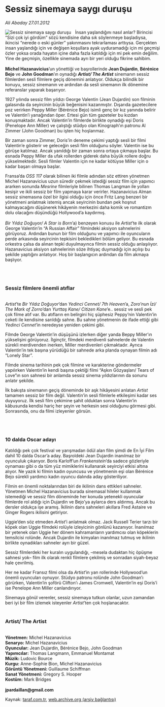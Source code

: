 # Sessiz sinemaya saygı duruşu

*Ali Abaday 27.01.2012*

<div class="yazi"><img align="left" alt="Sessiz sinemaya saygı duruşu" border="0" src="http://www.taraf.com.tr/fotoraflar/makaleler/sessiz-sinemaya-saygi-durusu_9901_orijinal.jpg" style="border-right-width:10px; border-color:#FFFFFF"/><p>İnsan yaşlandığını nasıl anlar? Birincisi “Sizi çok iyi gördüm” sözü kendisine daha sık söylenmeye başladıysa, ikincisi “nerede o eski günler” yakınmasını tekrarlaması arttıysa. Gerçekten insan yaşlandığı için ve değişen koşullara ayak uyduramadığı için mi geçmişi özler yoksa orada hayatın içine daha fazla katıldığı için mi pek emin değilim. Yine de geçmişin, özellikle sinemada ayrı bir yeri olduğu fikrine sahibim.<br/><br/><b>Michel Hazanavicius</b>’un yönettiği ve başrollerinde <b>Jean Dujardin</b>, <b>Bérénice Bejo</b> ve <b>John Goodman</b>’ın oynadığı <b><i>Artist/ The Artist</i></b> sinemanın sessiz filmlerden sesli filmlere geçiş dönemini anlatıyor. Oldukça bilindik bir konuyu, sessiz sinemanın ve ardından da sesli sinemanın ilk dönemine referanslar yaparak başarıyor.</p>
<p>1927 yılında sessiz film yıldızı George Valentin (Jean Dujardin) son filminin galasında da seyircinin büyük beğenisini kazanmıştır. Dışarıda gazetecilere poz verirken Peppy Miller (Bérénice Bejo) isimli genç bir kız yanında belirir ve Valentin’i yanağından öper. Ertesi gün tüm gazeteler bu kızdan konuşmaktadır. Ancak Valentin’in filmlerde birlikte oynadığı eşi Doris (Penelope Ann Miller) ve çalıştığı stüdyo olan Kinograph’ın patronu Al Zimmer (John Goodman) bu işten hiç hoşlanmaz.</p>
<p>Bir zaman sonra Zimmer, Doris’in deneme çekimi yaptığı sesli bir filmi Valentin’e gösterir ve geleceğin sesli film olduğunu söyler. Valentin ise bu görüşe katılmaz. Ancak yanıldığı bir zaman sonra ortaya çıkmaya başlar. Bu esnada Peppy Miller da ufak rollerden giderek daha büyük rollere doğru yükselmektedir. Sesli filmler Valentin için ne kadar kötüyse Miller için o kadar başarı olmaya başlar.</p>
<p>Fransa’da <i>OSS 117</i> olarak bilinen iki filmle adından söz ettiren yönetmen Michel Hazanavicius uzun süredir çekmek istediği sessiz film için yapımcı ararken sonunda <i>Mesrine</i> filmleriyle bilinen Thomas Langman ile yolları kesişir ve ikili sessiz bir film yapmaya karar verirler. Hazanavicius Alman sessiz sinemasına özel bir ilgisi olduğu için önce Fritz Lang benzeri bir yönetmeni anlatmak istemiş ancak seyircinin bundan pek hoşnut kalmayacağını düşünerek hikâyenin merkezini daha komik ve romantizm dolu olacağını düşündüğü Hollywood’a kaydırmış.<br/><br/><i>Bir Yıldız Doğuyor/ A Star is Born</i>’a) benzeyen konusu ile <i>Artist</i>’te ilk olarak George Valentin’in “A Russian Affair” filmindeki aksiyon sahnelerini görüyoruz. Ardından bunun bir film olduğunu ve yapımcı ile oyuncuların perde arkasında seyircinin tepkisini bekledikleri bölüm geliyor. Bu esnada orkestra çalsa da alınan tepki duyulmayınca filmin sessiz olduğu anlaşılıyor. Hazanavicius aksiyon sahnelerinin söze ihtiyaç duymadığı için açılışı bu şekilde yaptığını anlatıyor. Hoş bir başlangıcın ardından da film akmaya başlıyor.</p>
<p><b> </b></p>
<h3><br/>Sessiz filmlere önemli atıflar</h3>
<p><i><br/>Artist</i>’te <i>Bir Yıldız Doğuyor</i>’dan <i>Yedinci Cennet/ 7th Heaven</i>’a, <i>Zoro’nun İzi/ The Mark of Zorro</i>’dan <i>Yurttaş Kane/ Citizen Kane</i>’e.. sessiz ve sesli pek çok filme atıf var. Bu atıfların en belirgini hiç şüphesiz Peppy’nin Valentin’in ceketi ile kendisine sarıldığı sahne. Bu sahne yönetmenin de ifade ettiği gibi <i>Yedinci Cennet</i>’in neredeyse yeniden çekimi gibi.</p>
<p>Filmde George Valentin’in düşüşünü izlerken diğer yanda Beppy Miller’ın yükselişini görüyoruz. İlginçtir, filmdeki merdivenli sahnelerde de Valentin sürekli merdivenden inerken, Miller merdivenleri çıkmaktadır. Ayrıca Valentin’in tek başına yürüdüğü bir sahnede arka planda oynayan filmin adı “Lonely Star”. </p>
<p>Filmde sinema tarihinin pek çok filmine ve karakterine göndermeler yapılırken Valentin’in kendi başına çektiği filmi “Aşkın Gözyaşları/<i> </i>Tears of Love”ın son sahnesi bir anlamda sessiz sinema yıldızlarının da sonunu anlatır şekilde.</p>
<p>İlk bakışta sinemanın geçiş döneminde bir aşk hikâyesini anlatan <i>Artist</i> tamamen sessiz bir film değil. Valentin’in sesli filmlerle etkileşimi kadar ses duyuyoruz. İlk sesli film çekimine şahit olduktan sonra Valentin’in kâbusunda kendisi hariç her şeyin ve herkesin sesi olduğunu görmesi gibi. Sonrasında, onu da filmi izleyenler görsün.</p>
<p><b> </b></p>
<h3><br/>10 dalda Oscar adayı</h3>
<p>Katıldığı pek çok festival ve yarışmadan ödül alan film şimdi de En İyi Film dahil 10 dalda Oscar’a aday. Başroldeki Jean Dujardin inanılmaz bir oyunculuk çıkarıyor. Boris Karloff’un <i>Frankenstein</i>’da sadece gözleriyle oynaması gibi o da tüm yüz mimiklerini kullanarak seyirciyi etkisi altına alıyor. Ne yazık ki filmin kadın oyuncusu ve yönetmenin eşi olan Bérénice Bejo sürekli yardımcı kadın oyuncu dalında aday gösteriliyor.</p>
<p>Filmin en önemli noktalarından biri de ikilinin dans ettikleri sahneler. Yönetmen Michel Hazanavicius burada sinemasal hileler kullanmak istemediği ve sessiz film döneminde her konuda yetenekli oyuncular filmlerde rol aldığı için Dujardin ve Bejo’ya aylarca ders aldırmış. Ancak bu dersler oldukça işe aramış. İkilinin dans sahneleri akıllara Fred Astaire ve Ginger Rogers ikilisini getiriyor.</p>
<p>Uggie’den söz etmeden <i>Artist</i>’i anlatmak olmaz. Jack Russell Terier tarzı bir köpek olan Uggie filmdeki rolüyle izleyicinin gönlünü kazanıyor. İnanılmaz bir yetenek olan Uggie her dönem kahramanların yardımcısı olan köpeklerin temsilcisi rolünde. Ancak Dujardin ile kimyaları inanılmaz tutmuş ve ikilinin birlikte oynadıkları sahneler ayrı bir güzel.</p>
<p>Sessiz filmlerdeki her kuralın uygulandığı, –mesela dudaktan hiç öpüşme sahnesi yok– film ilk olarak renkli filmlere çekilmiş ve sonradan siyah-beyaz hale çevrilmiş.</p>
<p>Her ne kadar Fransız filmi olsa da <i>Artist</i>’in yan rollerinde Hollywood’un önemli oyuncuları oynuyor. Stüdyo patronu rolünde John Goodman’ı görürken, Valentin’in şoförü Clifton’ı James Cromwell, Valentin’in eşi Doris’i ise Penelope Ann Miller canlandırıyor.</p>
<p>Sinemaya gönül verenler, sessiz sinemaya tutkun olanlar, uzun zamandan beri iyi bir film izlemek isteyenler <i>Artist</i>’ten çok hoşlanacaktır. </p>
<h3><br/>Artist/ The Artist</h3>
<p><b><br/>Yönetmen:</b> Michel Hazanavicius<br/><b>Senaryo:</b> Michel Hazanavicius<br/><b>Oyuncular:</b> Jean Dujardin, Bérénice Bejo, John Goodman<br/><b>Yapımcılar:</b> Thomas Langmann, Emmanuel Montamat<br/><b>Müzik:</b> Ludovic Bource<br/><b>Kurgu:</b> Anne-Sophie Bion, Michel Hazanavicius <br/><b>Görüntü Yönetmeni: </b>Guillaume Schiffman<br/><b>Sanat Yönetmeni:</b> Gregory S. Hooper<br/><b>Kostüm:</b> Mark Bridges<br/><br/><b>jpardaillan@gmail.com</b></p>
</div>

Kaynak: [taraf.com.tr](http://www.taraf.com.tr/ali-abaday/makale-sessiz-sinemaya-saygi-durusu.htm), [web.archive.org (arşiv bağlantısı)](http://web.archive.org/web/20130623062838/http://www.taraf.com.tr/ali-abaday/makale-sessiz-sinemaya-saygi-durusu.htm)
